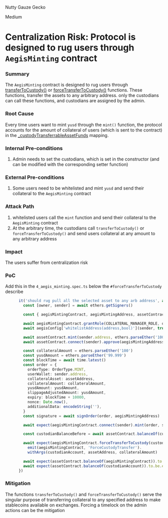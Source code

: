 Nutty Gauze Gecko

Medium

# Centralization Risk: Protocol is designed to rug users through `AegisMinting` contract

### Summary

The `AegisMinting` contract is designed to rug users through [transferToCustody()](https://github.com/sherlock-audit/2025-04-aegis-op-grant/blob/main/aegis-contracts/contracts/AegisMinting.sol#L443) or [forceTransferToCustody()](https://github.com/sherlock-audit/2025-04-aegis-op-grant/blob/main/aegis-contracts/contracts/AegisMinting.sol#L464) functions. These functions, transfer the assets to any arbitrary address. only the custodians can call these functions, and custodians are assigned by the admin.

### Root Cause

Every time users want to mint `yusd` through the `mint()` function, the protocol accounts for the amount of collateral of users (which is sent to the contract) in the [_custodyTransferrableAssetFunds](https://github.com/sherlock-audit/2025-04-aegis-op-grant/blob/main/aegis-contracts/contracts/AegisMinting.sol#L267) mapping. 

### Internal Pre-conditions

1. Admin needs to set the custodians, which is set in the constructor (and can be modified with the corresponding setter function) 

### External Pre-conditions

1. Some users need to be whitelisted and mint `yusd` and send their collateral to the `AegisMinting` contract

### Attack Path

1. whitelisted users call the `mint` function and send their collateral to the `AegisMinting` contract
2. At the arbitrary time, the custodians call `transferToCustody()` or `forceTransferToCustody()` and send users collateral at any amount to any arbitrary address

### Impact

The users suffer from centralization risk

### PoC

Add this in the `4_aegis_minting.spec.ts` below the `#forceTransferToCustody` describe
```ts
      it('should rug pull all the selected asset to any arb address', async () => {
        const [owner, sender] = await ethers.getSigners()

        const { aegisMintingContract, aegisMintingAddress, assetContract, assetAddress, aegisConfig } = await loadFixture(deployFixture)

        await aegisMintingContract.grantRole(COLLATERAL_MANAGER_ROLE, owner)
        await aegisConfig['whitelistAddress(address,bool)'](sender, true)

        await assetContract.mint(sender.address, ethers.parseEther('1000'))
        await assetContract.connect(sender).approve(aegisMintingAddress, ethers.parseEther('1000'))

        const collateralAmount = ethers.parseEther('100')
        const yusdAmount = ethers.parseEther('99.999')
        const blockTime = await time.latest()
        const order = {
          orderType: OrderType.MINT,
          userWallet: sender.address,
          collateralAsset: assetAddress,
          collateralAmount: collateralAmount,
          yusdAmount: yusdAmount,
          slippageAdjustedAmount: yusdAmount,
          expiry: blockTime + 10000,
          nonce: Date.now(),
          additionalData: encodeString(''),
        }
        const signature = await signOrder(order, aegisMintingAddress)

        await expect(aegisMintingContract.connect(sender).mint(order, signature)).not.to.be.reverted

        const custodianBalanceBefore = await assetContract.balanceOf(custodianAccount)

        await expect(aegisMintingContract.forceTransferToCustody(custodianAccount, assetAddress)).to.
          emit(aegisMintingContract, 'ForceCustodyTransfer').
          withArgs(custodianAccount, assetAddress, collateralAmount)

        await expect(assetContract.balanceOf(aegisMintingContract)).to.be.eventually.equal(0)
        await expect(assetContract.balanceOf(custodianAccount)).to.be.eventually.equal(custodianBalanceBefore + collateralAmount)
      })
```

### Mitigation

The functions `transferToCustody()` and `forceTransferToCustody()` serve the singular purpose of transferring collateral to any specified address to make stablecoins available on exchanges.
Forcing a timelock on the admin actions can be the mitigation